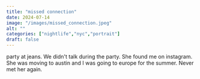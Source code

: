 ```yaml
---
title: "missed connection"
date: 2024-07-14
image: "/images/missed_connection.jpeg"
alt: ""
categories: ["nightlife","nyc","portrait"]
draft: false
---
```


party at jeans. We didn't talk during the party. She found me on instagram. She was moving to austin and I was going to europe for the summer. Never met her again. 